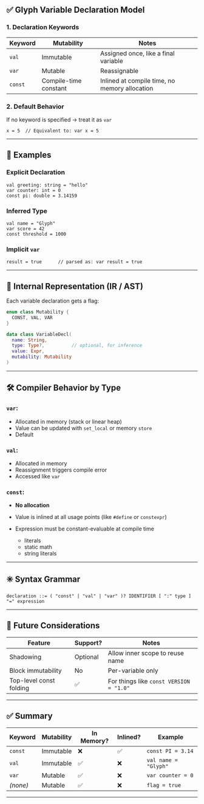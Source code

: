 
## ✅ Glyph Variable Declaration Model

### 1. **Declaration Keywords**

| Keyword | Mutability            | Notes                                         |
| ------- | --------------------- | --------------------------------------------- |
| `val`   | Immutable             | Assigned once, like a final variable          |
| `var`   | Mutable               | Reassignable                                  |
| `const` | Compile-time constant | Inlined at compile time, no memory allocation |

### 2. **Default Behavior**

If no keyword is specified → treat it as `var`

```glyph
x = 5  // Equivalent to: var x = 5
```

---

## 🧾 Examples

### Explicit Declaration

```glyph
val greeting: string = "hello"
var counter: int = 0
const pi: double = 3.14159
```

### Inferred Type

```glyph
val name = "Glyph"
var score = 42
const threshold = 1000
```

### Implicit `var`

```glyph
result = true      // parsed as: var result = true
```

---

## 🧠 Internal Representation (IR / AST)

Each variable declaration gets a flag:

```kotlin
enum class Mutability {
  CONST, VAL, VAR
}

data class VariableDecl(
  name: String,
  type: Type?,          // optional, for inference
  value: Expr,
  mutability: Mutability
)
```

---

## 🛠 Compiler Behavior by Type

### `var`:

* Allocated in memory (stack or linear heap)
* Value can be updated with `set_local` or memory `store`
* Default

### `val`:

* Allocated in memory
* Reassignment triggers compile error
* Accessed like `var`

### `const`:

* **No allocation**
* Value is inlined at all usage points (like `#define` or `constexpr`)
* Expression must be constant-evaluable at compile time

    * literals
    * static math
    * string literals

---

## ✳️ Syntax Grammar

```ebnf
declaration ::= ( "const" | "val" | "var" )? IDENTIFIER [ ":" type ] "=" expression
```

---

## 🧪 Future Considerations

| Feature                 | Support? | Notes                                   |
| ----------------------- | -------- | --------------------------------------- |
| Shadowing               | Optional | Allow inner scope to reuse name         |
| Block immutability      | No       | Per-variable only                       |
| Top-level const folding | ✅        | For things like `const VERSION = "1.0"` |

---

## ✅ Summary

| Keyword  | Mutability | In Memory? | Inlined? | Example              |
| -------- | ---------- | ---------- | -------- | -------------------- |
| `const`  | Immutable  | ❌          | ✅        | `const PI = 3.14`    |
| `val`    | Immutable  | ✅          | ❌        | `val name = "Glyph"` |
| `var`    | Mutable    | ✅          | ❌        | `var counter = 0`    |
| *(none)* | Mutable    | ✅          | ❌        | `flag = true`        |

---

